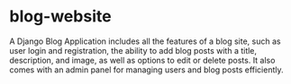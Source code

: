 # blog-website
A Django Blog Application includes all the features of a blog site, such as user login and registration, the ability to add blog posts with a title, description, and image, as well as options to edit or delete posts. It also comes with an admin panel for managing users and blog posts efficiently.
